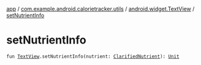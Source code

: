 [app](../../index.md) / [com.example.android.calorietracker.utils](../index.md) / [android.widget.TextView](index.md) / [setNutrientInfo](./set-nutrient-info.md)

# setNutrientInfo

`fun `[`TextView`](https://developer.android.com/reference/android/widget/TextView.html)`.setNutrientInfo(nutrient: `[`ClarifiedNutrient`](../../com.example.android.calorietracker.data.room.entities/-clarified-nutrient/index.md)`): `[`Unit`](https://kotlinlang.org/api/latest/jvm/stdlib/kotlin/-unit/index.html)
